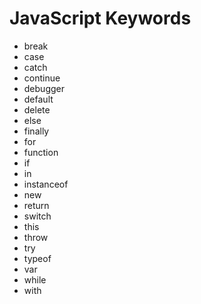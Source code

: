 # JavaScript Keywords

- break
- case
- catch
- continue
- debugger
- default
- delete
- else
- finally
- for
- function
- if
- in
- instanceof
- new
- return
- switch
- this
- throw
- try
- typeof
- var
- while
- with
